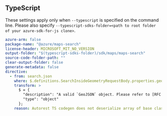 ## TypeScript

These settings apply only when `--typescript` is specified on the command line.
Please also specify `--typescript-sdks-folder=<path to root folder of your azure-sdk-for-js clone>`.

``` yaml $(typescript)
azure-arm: false
package-name: "@azure/maps-search"
license-header: MICROSOFT_MIT_NO_VERSION
output-folder: "$(typescript-sdks-folder)/sdk/maps/maps-search"
source-code-folder-path: ""
clear-output-folder: false
generate-metadata: false
directive:
  - from: search.json
    where: $.definitions.SearchInsideGeometryRequestBody.properties.geometry
    transform: >
      $ = {
        "description": "A valid `GeoJSON` object. Please refer to [RFC 7946](https://tools.ietf.org/html/rfc7946#section-3) for details.",
        "type": "object"
      };
    reason: Autorest TS codegen does not deserialize array of base class objects as an operation parameter properly -> https://github.com/Azure/autorest.typescript/issues/1040
```

